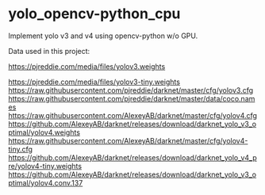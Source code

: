 # yolo_opencv-python_cpu

Implement yolo v3 and v4 using opencv-python w/o GPU.


Data used in this project:

https://pjreddie.com/media/files/yolov3.weights

https://pjreddie.com/media/files/yolov3-tiny.weights
https://raw.githubusercontent.com/pjreddie/darknet/master/cfg/yolov3.cfg
https://raw.githubusercontent.com/pjreddie/darknet/master/data/coco.names
https://raw.githubusercontent.com/AlexeyAB/darknet/master/cfg/yolov4.cfg
https://github.com/AlexeyAB/darknet/releases/download/darknet_yolo_v3_optimal/yolov4.weights
https://raw.githubusercontent.com/AlexeyAB/darknet/master/cfg/yolov4-tiny.cfg
https://github.com/AlexeyAB/darknet/releases/download/darknet_yolo_v4_pre/yolov4-tiny.weights
https://github.com/AlexeyAB/darknet/releases/download/darknet_yolo_v3_optimal/yolov4.conv.137